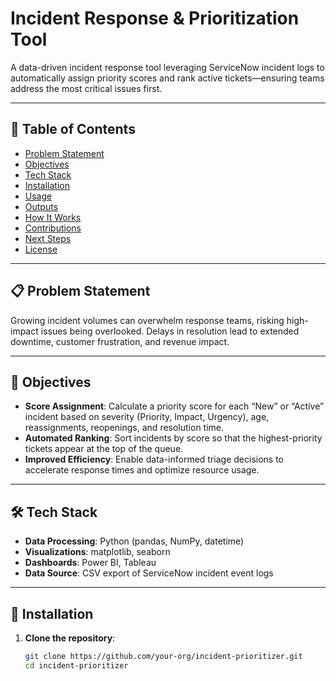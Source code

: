 # Incident Response & Prioritization Tool
  
A data-driven incident response tool leveraging ServiceNow incident logs to automatically assign priority scores and rank active tickets—ensuring teams address the most critical issues first.

---

## 📖 Table of Contents
- [Problem Statement](#-problem-statement)  
- [Objectives](#-objectives)  
- [Tech Stack](#-tech-stack)  
- [Installation](#-installation)  
- [Usage](#-usage)  
- [Outputs](#-outputs)  
- [How It Works](#-how-it-works)  
- [Contributions](#-contributions)  
- [Next Steps](#-next-steps)  
- [License](#-license)  

---

## 📋 Problem Statement

Growing incident volumes can overwhelm response teams, risking high-impact issues being overlooked. Delays in resolution lead to extended downtime, customer frustration, and revenue impact.

---

## 🎯 Objectives

- **Score Assignment**: Calculate a priority score for each “New” or “Active” incident based on severity (Priority, Impact, Urgency), age, reassignments, reopenings, and resolution time.  
- **Automated Ranking**: Sort incidents by score so that the highest-priority tickets appear at the top of the queue.  
- **Improved Efficiency**: Enable data-informed triage decisions to accelerate response times and optimize resource usage.

---

## 🛠️ Tech Stack

- **Data Processing**: Python (pandas, NumPy, datetime)  
- **Visualizations**: matplotlib, seaborn  
- **Dashboards**: Power BI, Tableau  
- **Data Source**: CSV export of ServiceNow incident event logs

---

## 🚀 Installation

1. **Clone the repository**:  
   ```bash
   git clone https://github.com/your-org/incident-prioritizer.git
   cd incident-prioritizer

